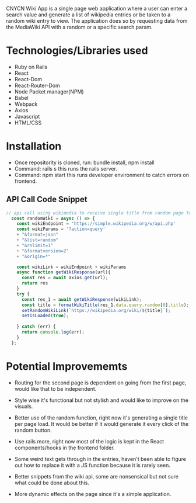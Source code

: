 CNYCN Wiki App is a single page web application where a user can enter a search value and generate a list of wikipedia entries or be taken to a random wiki entry to view. The application does so by requesting data from the MediaWiki API with a random or a specific search param.

# Technologies/Libraries used

* Ruby on Rails
* React
* React-Dom
* React-Router-Dom
* Node Packet manager(NPM)
* Babel
* Webpack
* Axios
* Javascript
* HTML/CSS

# Installation

* Once repositority is cloned, run: bundle install, npm install
* Command: rails s     this runs the rails server.
* Command: npm start     this runs developer environment to catch errors on frontend. 

## API Call Code Snippet

```js
// api call using wikimedia to receive single title from random page to then populate wiki link state variable
  const randomWiki = async () => {
    const wikiEndpoint = 'https://simple.wikipedia.org/w/api.php'
    const wikiParams = '?action=query'
    + "&format=json"
    + "&list=random"
    + "&rnlimit=1"
    + "&formatversion=2"
    + "&origin=*"

    const wikiLink = wikiEndpoint + wikiParams
    async function getWikiResponse(url){
      const res = await axios.get(url);  
      return res
    }
    try {
      const res_1 = await getWikiResponse(wikiLink);
      const title = formatWikiTitle(res_1.data.query.random[0].title);
      setRandomWikiLink(`https://wikipedia.org/wiki/${title}`);
      setIsLoaded(true);
      
    } catch (err) {
      return console.log(err);
    }
  };

```

# Potential Improvememts

* Routing for the second page is dependent on going from the first page, would like that to be independent.

* Style wise it's functional but not stylish and would like to improve on the visuals.

* Better use of the random function, right now it's generating a single title per page load. It would be better if it would generate it every click of the random button.

* Use rails more, right now most of the logic is kept in the React components/hooks in the frontend folder. 

* Some weird text gets through in the entries, haven't been able to figure out how to replace it with a JS function because it is rarely seen.

* Better snippets from the wiki api, some are nonsensical but not sure what could be done about this.

* More dynamic effects on the page since it's a simple application.
